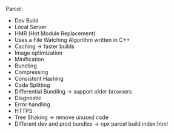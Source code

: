 Parcel:
- Dev Build
- Local Server
- HMR (Hot Module Replacement)
- Uses a File Watching Algorithm written in C++
- Caching -> faster builds
- Image optimization
- Minification
- Bundling
- Compressing
- Consistent Hashing
- Code Splitting
- Differential Bundling -> support older browsers
- Diagnostic
- Error handling
- HTTPS
- Tree Shaking -> remove unused code
- Different dev and prod bundles -> npx parcel build index.html
